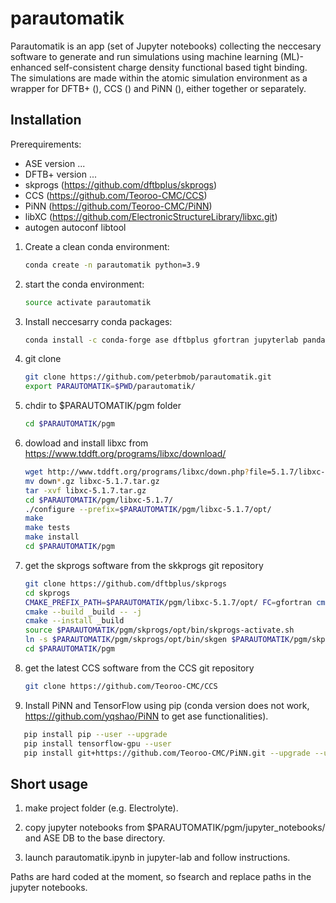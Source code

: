 # parautomatik

Parautomatik is an app (set of Jupyter notebooks) collecting the neccesary software to generate and run simulations using machine learning (ML)-enhanced self-consistent charge density functional based tight binding. The simulations are made within the atomic simulation environment as a wrapper for DFTB+ (), CCS () and PiNN (), either together or separately. 



## Installation

Prerequirements: 
- ASE version  ...
- DFTB+  version ...  
- skprogs (https://github.com/dftbplus/skprogs) 
- CCS (https://github.com/Teoroo-CMC/CCS) 
- PiNN (https://github.com/Teoroo-CMC/PiNN) 
- libXC (https://github.com/ElectronicStructureLibrary/libxc.git)
- autogen autoconf libtool 



1. Create a clean conda environment:
   ```bash
   conda create -n parautomatik python=3.9 
   ```
2. start the conda environment:
   ```bash 
   source activate parautomatik 
   ````
3. Install neccesarry conda packages:
   ```bash
   conda install -c conda-forge ase dftbplus gfortran jupyterlab pandas cvxopt seaborn tqdm cmake
   ```
4. git clone <parautomatik>
   ```bash
   git clone https://github.com/peterbmob/parautomatik.git
   export PARAUTOMATIK=$PWD/parautomatik/ 
   ```  
5. chdir to $PARAUTOMATIK/pgm folder
   ```bash
   cd $PARAUTOMATIK/pgm
   ```
6. dowload and install libxc from https://www.tddft.org/programs/libxc/download/
    ```bash
    wget http://www.tddft.org/programs/libxc/down.php?file=5.1.7/libxc-5.1.7.tar.gz
    mv down*.gz libxc-5.1.7.tar.gz
    tar -xvf libxc-5.1.7.tar.gz 
    cd $PARAUTOMATIK/pgm/libxc-5.1.7/
    ./configure --prefix=$PARAUTOMATIK/pgm/libxc-5.1.7/opt/
    make 
    make tests 
    make install
    cd $PARAUTOMATIK/pgm
    ```
5. get the skprogs software from the skkprogs git repository
   ```bash
   git clone https://github.com/dftbplus/skprogs
   cd skprogs
   CMAKE_PREFIX_PATH=$PARAUTOMATIK/pgm/libxc-5.1.7/opt/ FC=gfortran cmake -DCMAKE_INSTALL_PREFIX=$PARAUTOMATIK/pgm/skprogs/opt/ -DCMAKE_Fortran_FLAGS=-fopenmp -B _build 
   cmake --build _build -- -j 
   cmake --install _build
   source $PARAUTOMATIK/pgm/skprogs/opt/bin/skprogs-activate.sh
   ln -s $PARAUTOMATIK/pgm/skprogs/opt/bin/skgen $PARAUTOMATIK/pgm/skprogs/opt/lib/python3.9/site-packages/sktools/sk_util.py
   cd $PARAUTOMATIK/pgm
   ```
6. get the latest CCS software from the CCS git repository
   ```bash
   git clone https://github.com/Teoroo-CMC/CCS
   ```
7. Install PiNN and TensorFlow using pip (conda version does not work, https://github.com/yqshao/PiNN to get ase functionalities).
  ```bash
     pip install pip --user --upgrade
     pip install tensorflow-gpu --user
     pip install git+https://github.com/Teoroo-CMC/PiNN.git --upgrade --user   
  ```
  
## Short usage
  
1. make project folder (e.g. Electrolyte). 
   
2. copy jupyter notebooks from $PARAUTOMATIK/pgm/jupyter_notebooks/ and ASE DB to the base directory. 

3. launch parautomatik.ipynb in jupyter-lab and follow instructions.   
  
Paths are hard coded at the moment, so fsearch and replace paths in the jupyter notebooks. 

